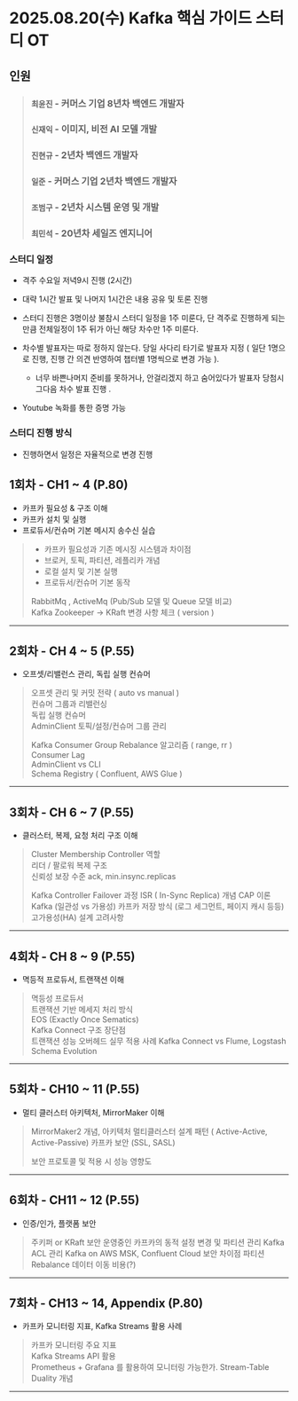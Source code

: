 
# 2025.08.20(수) Kafka 핵심 가이드 스터디 OT

## 인원
> ### `최윤진` - 커머스 기업 8년차 백엔드 개발자 <br>
> ### `신재익` - 이미지, 비전 AI 모델 개발 <br>
> ### `진현규` - 2년차 백엔드 개발자  <br>
> ### `일준` - 커머스 기업 2년차 백엔드 개발자 <br>
> ### `조범구` - 2년차 시스템 운영 및 개발 <br>
> ### `최민석` - 20년차 세일즈 엔지니어

### 스터디 일정
- 격주 수요일 저녁9시 진행 (2시간)
- 대략 1시간 발표 및 나머지 1시간은 내용 공유 및 토론 진행
- 스터디 진행은 3명이상 불참시 스터디 일정을 1주 미룬다, 단 격주로 진행하게 되는 만큼 전체일정이 1주 뒤가 아닌 해당 차수만 1주 미룬다.
- 차수별 발표자는 따로 정하지 않는다. 당일 사다리 타기로 발표자 지정 ( 일단 1명으로 진행, 진행 간 의견 반영하여 챕터별 1명씩으로 변경 가능 ).
    - 너무 바쁜나머지 준비를 못하거나, 안걸리겠지 하고 숨어있다가 발표자 당첨시 그다음 차수 발표 진행 .

- Youtube 녹화를 통한 증명 가능



### 스터디 진행 방식

- 진행하면서 일정은 자율적으로 변경 진행

##  1회차 - CH1 ~ 4 (P.80)
* 카프카 필요성 & 구조 이해
* 카프카 설치 및 실행
* 프로듀서/컨슈머 기본 메시지 송수신 실습
>
>
> * 카프카 필요성과 기존 메시징 시스템과 차이점
> * 브로커, 토픽, 파티션, 레플리카 개념
> * 로컬 설치 및 기본 실행
> * 프로듀서/컨슈머 기본 동작
>
> RabbitMq , ActiveMq  (Pub/Sub 모델 및 Queue 모델 비교) <br>
> Kafka Zookeeper -> KRaft 변경 사항 체크 ( version )
>

---

## 2회차 - CH 4 ~ 5 (P.55)
* 오프셋/리밸런스 관리, 독립 실행 컨슈머

> 오프셋 관리 및 커밋 전략 ( auto vs manual ) <br>
> 컨슈머 그룹과 리밸런싱 <br>
> 독립 실행 컨슈머  <br>
> AdminClient 토픽/설정/컨슈머 그룹 관리 <br>
>
> Kafka Consumer Group Rebalance 알고리즘 ( range, rr ) <br>
> Consumer Lag <br>
> AdminClient vs CLI <br>
> Schema Registry ( Confluent, AWS Glue )

---

## 3회차 - CH 6 ~ 7 (P.55)
* 클러스터, 복제, 요청 처리 구조 이해

> Cluster Membership Controller 역할 <br>
> 리더 / 팔로워 복제 구조 <br>
> 신뢰성 보장 수준 ack, min.insync.replicas <br>
>
> Kafka Controller Failover 과정
> ISR ( In-Sync Replica) 개념
> CAP 이론 Kafka (일관성 vs 가용성)
> 카프카 저장 방식 (로그 세그먼트, 페이지 캐시 등등)
> 고가용성(HA) 설계 고려사항
>

---

## 4회차 - CH 8 ~ 9 (P.55)
* 멱등적 프로듀서, 트랜잭션 이해

> 멱등성 프로듀서 <br>
> 트랜잭션 기반 메세지 처리 방식 <br>
> EOS (Exactly Once Sematics) <br>
> Kafka Connect 구조 장단점 <br>
> 트랜잭션 성능 오버헤드 실무 적용 사례
> Kafka Connect vs Flume, Logstash
> Schema Evolution
>

---

## 5회차 - CH10 ~ 11 (P.55)
* 멀티 클러스터 아키텍처, MirrorMaker 이해

> MirrorMaker2 개념, 아키텍처
> 멀티클러스터 설계 패턴 ( Active-Active, Active-Passive)
> 카프카 보안 (SSL, SASL)
>
> 보안 프로토콜 및 적용 시 성능 영향도

---

## 6회차 - CH11 ~ 12 (P.55)
* 인증/인가, 플랫폼 보안

> 주키퍼 or KRaft 보안
> 운영중인 카프카의 동적 설정 변경 및 파티션 관리
> Kafka ACL 관리
> Kafka on AWS MSK, Confluent Cloud 보안 차이점
> 파티션 Rebalance 데이터 이동 비용(?)

---

## 7회차 - CH13 ~ 14, Appendix (P.80)
* 카프카 모니터링 지표, Kafka Streams 활용 사례

> 카프카 모니터링 주요 지표  <br>
> Kafka Streams API 활용 <br>
> Prometheus + Grafana 를 활용하여 모니터링 가능한가.
> Stream-Table Duality 개념


---